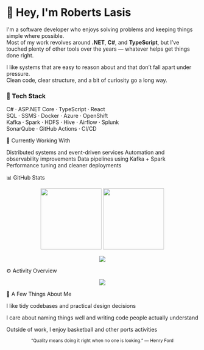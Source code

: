 # 👋 Hey, I'm Roberts Lasis

I'm a software developer who enjoys solving problems and keeping things simple where possible.  
Most of my work revolves around **.NET**, **C#**, and **TypeScript**, but I’ve touched plenty of other tools over the years — whatever helps get things done right.

I like systems that are easy to reason about and that don’t fall apart under pressure.  
Clean code, clear structure, and a bit of curiosity go a long way.

### 🧩 Tech Stack

C# · ASP.NET Core · TypeScript · React  
SQL · SSMS · Docker · Azure · OpenShift  
Kafka · Spark · HDFS · Hive · Airflow · Splunk  
SonarQube · GitHub Actions · CI/CD

🔧 Currently Working With

Distributed systems and event-driven services
Automation and observability improvements
Data pipelines using Kafka + Spark
Performance tuning and cleaner deployments

📊 GitHub Stats
<p align="center"> <img src="https://github-readme-stats.vercel.app/api?username=RobertsLasis1&show_icons=true&hide_border=true&hide=issues,prs&theme=transparent" height="160" /> <img src="https://github-readme-streak-stats.herokuapp.com/?user=RobertsLasis&theme=transparent&hide_border=true" height="160" /> </p> <p align="center"> <img src="https://github-profile-summary-cards.vercel.app/api/cards/profile-details?username=RobertsLasis&theme=transparent" /> </p>

⚙️ Activity Overview
<p align="center"> <img src="https://github-readme-activity-graph.vercel.app/graph?username=RobertsLasis1&theme=github-light&hide_border=true&area=true" /> </p>

💭 A Few Things About Me

I like tidy codebases and practical design decisions

I care about naming things well and writing code people actually understand

Outside of work, I enjoy basketball and other ports activities

<p align="center"> <sub>“Quality means doing it right when no one is looking.” — Henry Ford</sub> </p>

